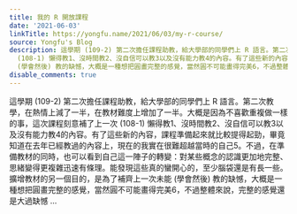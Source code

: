 ```yaml
---
title: 我的 R 開放課程
date: '2021-06-03'
linkTitle: https://yongfu.name/2021/06/03/my-r-course/
source: Yongfu's Blog
description: 這學期 (109-2) 第二次擔任課程助教，給大學部的同學們上 R 語言。第二次教學，在熱情上減了一半，在教材難度上增加了一半。大概是因為不喜歡重複做一樣的事，這次課程刻意補了上一次
  (108-1) 懶得教1、沒時間教2、沒自信可以教3以及沒有能力教4的內容。有了這些新的內容，課程準備起來就比較提得起勁，畢竟知道在去年已經教過的內容上，現在的我實在很難超越當時的自己5。不過，在準備教材的同時，也可以看到自己這一陣子的轉變：對某些概念的認識更加地完整、思緒變得更複雜迅速有條理。能發現這些真的蠻開心的，至少腦袋還是有長一些。擴增教材的另一個目的，是為了補齊上一次未能
  (學會然後) 教的缺憾，大概是一種想把圓畫完整的感覺，當然圓不可能畫得完美6，不過整體來說，完整的感覺還是大過缺憾 ...
disable_comments: true
---
```

這學期 (109-2) 第二次擔任課程助教，給大學部的同學們上 R 語言。第二次教學，在熱情上減了一半，在教材難度上增加了一半。大概是因為不喜歡重複做一樣的事，這次課程刻意補了上一次 (108-1) 懶得教1、沒時間教2、沒自信可以教3以及沒有能力教4的內容。有了這些新的內容，課程準備起來就比較提得起勁，畢竟知道在去年已經教過的內容上，現在的我實在很難超越當時的自己5。不過，在準備教材的同時，也可以看到自己這一陣子的轉變：對某些概念的認識更加地完整、思緒變得更複雜迅速有條理。能發現這些真的蠻開心的，至少腦袋還是有長一些。擴增教材的另一個目的，是為了補齊上一次未能 (學會然後) 教的缺憾，大概是一種想把圓畫完整的感覺，當然圓不可能畫得完美6，不過整體來說，完整的感覺還是大過缺憾 ...